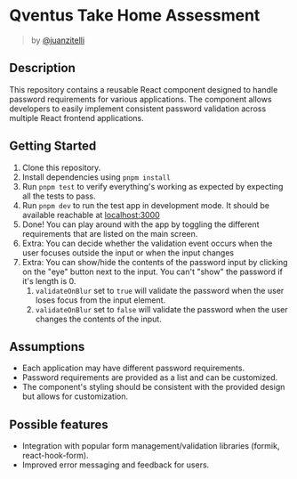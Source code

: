 # Qventus Take Home Assessment

> by [@juanzitelli](https://github.com/juanzitelli)

## Description

This repository contains a reusable React component designed to handle password requirements for various applications. The component allows developers to easily implement consistent password validation across multiple React frontend applications.

## Getting Started

1.  Clone this repository.
2.  Install dependencies using `pnpm install`
3.  Run `pnpm test` to verify everything's working as expected by expecting all the tests to pass.
4.  Run `pnpm dev` to run the test app in development mode. It should be available reachable at [localhost:3000](http://localhost:3000)
5.  Done! You can play around with the app by toggling the different requirements that are listed on the main screen.
6.  Extra: You can decide whether the validation event occurs when the user focuses outside the input or when the input changes
7.  Extra: You can show/hide the contents of the password input by clicking on the "eye" button next to the input. You can't "show" the password if it's length is 0.
    1. `validateOnBlur` set to `true` will validate the password when the user loses focus from the input element.
    2. `validateOnBlur` set to `false` will validate the password when the user changes the contents of the input.

## Assumptions

- Each application may have different password requirements.
- Password requirements are provided as a list and can be customized.
- The component's styling should be consistent with the provided design but allows for customization.

## Possible features

- Integration with popular form management/validation libraries (formik, react-hook-form).
- Improved error messaging and feedback for users.
